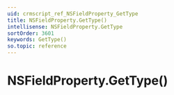 ```yaml
---
uid: crmscript_ref_NSFieldProperty_GetType
title: NSFieldProperty.GetType()
intellisense: NSFieldProperty.GetType
sortOrder: 3601
keywords: GetType()
so.topic: reference
---
```


# NSFieldProperty.GetType()

